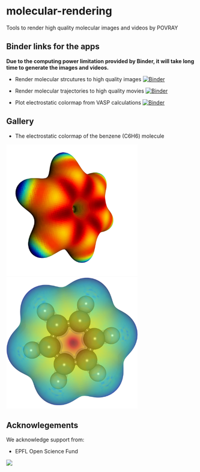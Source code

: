 # molecular-rendering

Tools to render high quality molecular images and videos by POVRAY

## Binder links for the apps
**Due to the computing power limitation provided by Binder, it will take long time 
to generate the images and videos.**

* Render molecular strcutures to high quality images
[![Binder](https://mybinder.org/badge_logo.svg)](https://mybinder.org/v2/gh/osscar-org/molecular-rendering/master?urlpath=%2Fapps%2Fnotebooks%2Fmolecular_rendering.ipynb)

* Render molecular trajectories to high quality movies
[![Binder](https://mybinder.org/badge_logo.svg)](https://mybinder.org/v2/gh/osscar-org/molecular-rendering/master?urlpath=%2Fapps%2Fnotebooks%2Ftrajectory_rendering.ipynb)

* Plot electrostatic colormap from VASP calculations
[![Binder](https://mybinder.org/badge_logo.svg)](https://mybinder.org/v2/gh/osscar-org/molecular-rendering/master?urlpath=%2Fapps%2Fnotebooks%2Fisosurface_rendering.ipynb)

## Gallery

* The electrostatic colormap of the benzene (C6H6) molecule

<img src="images/electrostatic_colormap.png" alt="drawing" width="350"/>
<img src="images/electrostatic_trans.png" alt="drawing" width="350"/>

## Acknowlegements

We acknowledge support from:
* EPFL Open Science Fund

<img src='http://www.osscar.org/wp-content/uploads/2019/03/OSSCAR-logo.png' width='240'>
